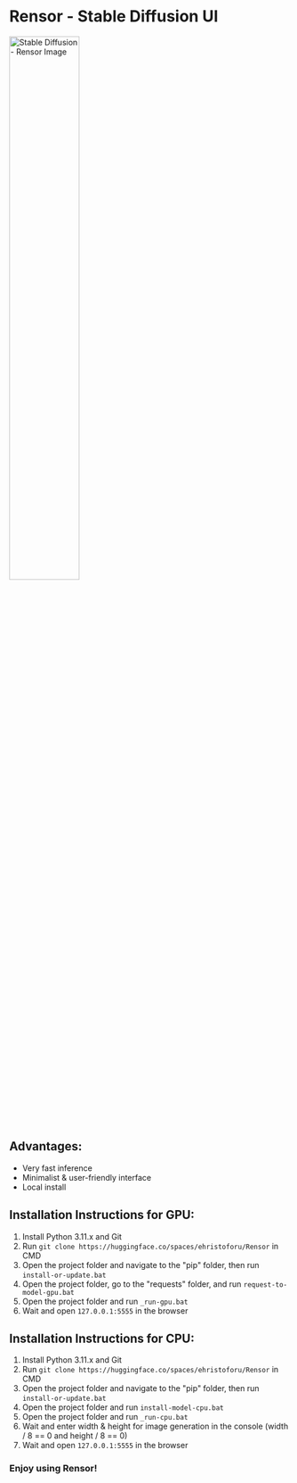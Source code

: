 # Rensor - Stable Diffusion UI

<img src="assets/preview.png" alt="Stable Diffusion - Rensor Image" width="50%" height="auto">

## Advantages:
- Very fast inference
- Minimalist & user-friendly interface
- Local install

## Installation Instructions for GPU:
1. Install Python 3.11.x and Git
2. Run `git clone https://huggingface.co/spaces/ehristoforu/Rensor` in CMD
3. Open the project folder and navigate to the "pip" folder, then run `install-or-update.bat`
4. Open the project folder, go to the "requests" folder, and run `request-to-model-gpu.bat`
5. Open the project folder and run `_run-gpu.bat`
6. Wait and open `127.0.0.1:5555` in the browser

## Installation Instructions for CPU:
1. Install Python 3.11.x and Git
2. Run `git clone https://huggingface.co/spaces/ehristoforu/Rensor` in CMD
3. Open the project folder and navigate to the "pip" folder, then run `install-or-update.bat`
4. Open the project folder and run `install-model-cpu.bat`
5. Open the project folder and run `_run-cpu.bat`
6. Wait and enter width & height for image generation in the console (width / 8 == 0 and height / 8 == 0)
7. Wait and open `127.0.0.1:5555` in the browser


### Enjoy using Rensor!
